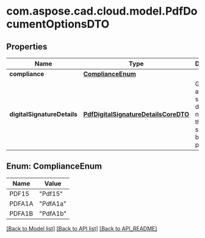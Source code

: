 
# com.aspose.cad.cloud.model.PdfDocumentOptionsDTO

## Properties
Name | Type | Description | Notes
------------ | ------------- | ------------- | -------------
**compliance** | [**ComplianceEnum**](#ComplianceEnum) |  | 
**digitalSignatureDetails** | [**PdfDigitalSignatureDetailsCoreDTO**](PdfDigitalSignatureDetailsCoreDTO.md) | Gets or sets a digital signature details. If not set, then no signing will be performed. |  [optional]


<a name="ComplianceEnum"></a>
## Enum: ComplianceEnum
Name | Value
---- | -----
PDF15 | &quot;Pdf15&quot;
PDFA1A | &quot;PdfA1a&quot;
PDFA1B | &quot;PdfA1b&quot;


[[Back to Model list]](API_README.md#documentation-for-models) [[Back to API list]](API_README.md#documentation-for-api-endpoints) [[Back to API_README]](API_README.md)

